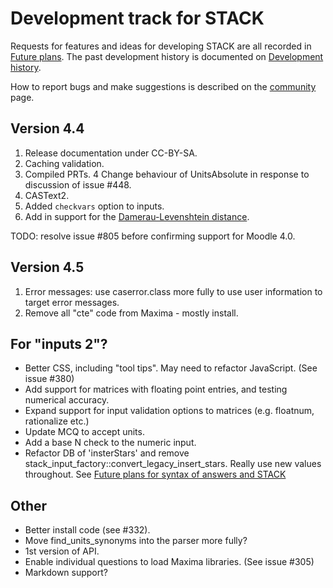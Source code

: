 # Development track for STACK

Requests for features and ideas for developing STACK are all recorded in [Future plans](Future_plans.md). The
past development history is documented on [Development history](Development_history.md).

How to report bugs and make suggestions is described on the [community](../About/Community.md) page.

## Version 4.4

1. Release documentation under CC-BY-SA.
2. Caching validation.
3. Compiled PRTs.
4  Change behaviour of UnitsAbsolute in response to discussion of issue #448.
5. CASText2.
6. Added `checkvars` option to inputs.
7. Add in support for the [Damerau-Levenshtein distance](../Authoring/Levenshtein_distance.md).

TODO: resolve issue #805 before confirming support for Moodle 4.0.

## Version 4.5

1. Error messages: use caserror.class more fully to use user information to target error messages.
2. Remove all "cte" code from Maxima - mostly install.

## For "inputs 2"?

* Better CSS, including "tool tips".  May need to refactor JavaScript.  (See issue #380)
* Add support for matrices with floating point entries, and testing numerical accuracy.
* Expand support for input validation options to matrices (e.g. floatnum, rationalize etc.)
* Update MCQ to accept units.
* Add a base N check to the numeric input.
* Refactor DB of 'insterStars' and remove stack_input_factory::convert_legacy_insert_stars.  Really use new values throughout.  See [Future plans for syntax of answers and STACK](Syntax_Future.md)

## Other

* Better install code (see #332).
* Move find_units_synonyms into the parser more fully?
* 1st version of API.
* Enable individual questions to load Maxima libraries.  (See issue #305)
* Markdown support?

